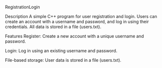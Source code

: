 RegistrationLogin

Description
A simple C++ program for user registration and login. Users can create an account with a username and password, and log in using their credentials. All data is stored in a file (users.txt).

Features
Register: Create a new account with a unique username and password.

Login: Log in using an existing username and password.

File-based storage: User data is stored in a file (users.txt).
